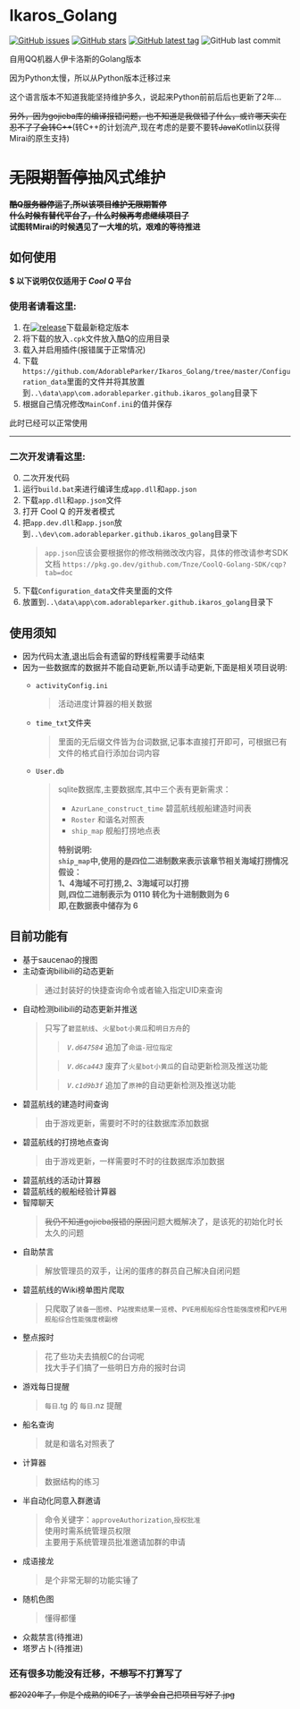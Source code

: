# Ikaros_Golang #

[![GitHub issues](https://badgen.net/github/issues/AdorableParker/Ikaros_Golang)](https://github.com/AdorableParker/Ikaros_Golang/issues)
[![GitHub stars](https://badgen.net/github/stars/AdorableParker/Ikaros_Golang)](https://github.com/AdorableParker/Ikaros_Golang/stargazers)
[![GitHub latest tag](https://badgen.net/github/tag/AdorableParker/Ikaros_Golang)](https://github.com/AdorableParker/Ikaros_Golang/tags)
![GitHub last commit](https://badgen.net/github/last-commit/AdorableParker/Ikaros_Golang)


自用QQ机器人伊卡洛斯的Golang版本

因为Python太慢，所以从Python版本迁移过来

这个语言版本不知道我能坚持维护多久，说起来Python前前后后也更新了2年...

~~另外，因为gojieba库的编译报错问题，也不知道是我做错了什么，或许哪天实在忍不了了会转C++~~(转C++的计划流产,现在考虑的是要不要转~~Java~~Kotlin以获得Mirai的原生支持)
# ~~无限期暂停~~抽风式维护 #  
~~**酷Q服务器停运了,所以该项目维护无限期暂停**~~  
~~**什么时候有替代平台了，什么时候再考虑继续项目了**~~  
**试图转Mirai的时候遇见了一大堆的坑，艰难的等待推进**
## 如何使用 ##
**$ 以下说明仅仅适用于 *Cool Q* 平台**

### 使用者请看这里: ###
1. 在[![release](https://badgen.net/github/release/AdorableParker/Ikaros_Golang/stable)](https://github.com/AdorableParker/Ikaros_Golang/releases)下载最新稳定版本
2. 将下载的放入`.cpk`文件放入酷Q的应用目录
3. 载入并启用插件(报错属于正常情况)
4. 下载`https://github.com/AdorableParker/Ikaros_Golang/tree/master/Configuration_data`里面的文件并将其放置到`..\data\app\com.adorableparker.github.ikaros_golang`目录下
5. 根据自己情况修改`MainConf.ini`的值并保存

此时已经可以正常使用

---
### 二次开发请看这里: ###
0.  二次开发代码
1.  运行`build.bat`来进行编译生成`app.dll`和`app.json`
2.  下载`app.dll`和`app.json`文件
3.  打开 Cool Q 的开发者模式
4.  把`app.dev.dll`和`app.json`放到`..\dev\com.adorableparker.github.ikaros_golang`目录下
    >   `app.json`应该会要根据你的修改稍微改改内容，具体的修改请参考SDK文档
    >   `https://pkg.go.dev/github.com/Tnze/CoolQ-Golang-SDK/cqp?tab=doc`
5.  下载`Configuration_data`文件夹里面的文件
6.  放置到`..\data\app\com.adorableparker.github.ikaros_golang`目录下

## 使用须知 ##
* 因为代码太渣,退出后会有遗留的野线程需要手动结束
* 因为一些数据库的数据并不能自动更新,所以请手动更新,下面是相关项目说明:
    * `activityConfig.ini`
        
        > 活动进度计算器的相关数据
    * `time_txt`文件夹
        
        > 里面的无后缀文件皆为台词数据,记事本直接打开即可，可根据已有文件的格式自行添加台词内容
    * `User.db`
        > sqlite数据库,主要数据库,其中三个表有更新需求：
        > * `AzurLane_construct_time` 碧蓝航线舰船建造时间表
        > * `Roster` 和谐名对照表
        > * `ship_map` 舰船打捞地点表  
        >
        > **特别说明:**  
        > **`ship_map`中,使用的是四位二进制数来表示该章节相关海域打捞情况**  
        > **假设：**  
        > **1、4海域不可打捞,2、3海域可以打捞**  
        > **则,四位二进制表示为 0110 转化为十进制数则为 6**  
        > **即,在数据表中储存为 6**


## 目前功能有 ##

* 基于saucenao的搜图
* 主动查询bilibili的动态更新
    > 通过封装好的快捷查询命令或者输入指定UID来查询
* 自动检测bilibili的动态更新并推送
    > 只写了`碧蓝航线`、`火星bot小黄瓜`和`明日方舟`的
    >> *`V.d647584`* 追加了`命运-冠位指定`
    >
    >> *`V.d6ca443`* 废弃了`火星bot小黄瓜`的自动更新检测及推送功能
    >
    >> *`V.c1d9b3f`* 追加了`原神`的自动更新检测及推送功能
* 碧蓝航线的建造时间查询
    > 由于游戏更新，需要时不时的往数据库添加数据
* 碧蓝航线的打捞地点查询
    > 由于游戏更新，一样需要时不时的往数据库添加数据
* 碧蓝航线的活动计算器
* 碧蓝航线的舰船经验计算器
* 智障聊天
    > ~~我仍不知道gojieba报错的原因~~问题大概解决了，是该死的初始化时长太久的问题
* 自助禁言
    > 解放管理员的双手，让闲的蛋疼的群员自己解决自闭问题
* 碧蓝航线的Wiki榜单图片爬取
    > 只爬取了`装备一图榜`、`P站搜索结果一览榜`、`PVE用舰船综合性能强度榜`和`PVE用舰船综合性能强度榜副榜`
* 整点报时
    > 花了些功夫去搞舰C的台词呢  
    > 找大手子们搞了一些明日方舟的报时台词
* 游戏每日提醒
    > `每日`.tg 的 `每日`.nz 提醒
* 船名查询
    > 就是和谐名对照表了
* 计算器
    > 数据结构的练习
* 半自动化同意入群邀请
    > 命令关键字：`approveAuthorization`,`授权批准`  
    > 使用时需系统管理员权限  
    > 主要用于系统管理员批准邀请加群的申请
* 成语接龙 
    > 是个非常无聊的功能实锤了
* 随机色图
    > 懂得都懂
* 众裁禁言(待推进)
* 塔罗占卜(待推进)

### 还有很多功能没有迁移，~~不想写~~不打算写了 ###
~~都2020年了，你是个成熟的IDE了，该学会自己把项目写好了.jpg~~